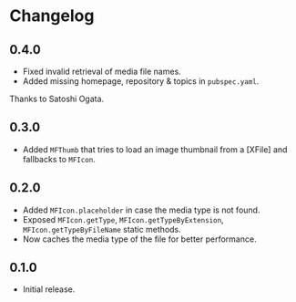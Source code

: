 # Changelog

## 0.4.0
* Fixed invalid retrieval of media file names.
* Added missing homepage, repository & topics in `pubspec.yaml`. 

Thanks to Satoshi Ogata.

## 0.3.0
* Added `MFThumb` that tries to load an image thumbnail from a [XFile] and fallbacks to `MFIcon`.

## 0.2.0
* Added `MFIcon.placeholder` in case the media type is not found.
* Exposed `MFIcon.getType`, `MFIcon.getTypeByExtension`, `MFIcon.getTypeByFileName` static methods.
* Now caches the media type of the file for better performance.

## 0.1.0

* Initial release.
